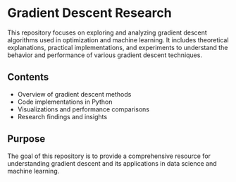 # Gradient Descent Research

This repository focuses on exploring and analyzing gradient descent algorithms used in optimization and machine learning. It includes theoretical explanations, practical implementations, and experiments to understand the behavior and performance of various gradient descent techniques.

## Contents
- Overview of gradient descent methods
- Code implementations in Python
- Visualizations and performance comparisons
- Research findings and insights

## Purpose
The goal of this repository is to provide a comprehensive resource for understanding gradient descent and its applications in data science and machine learning.